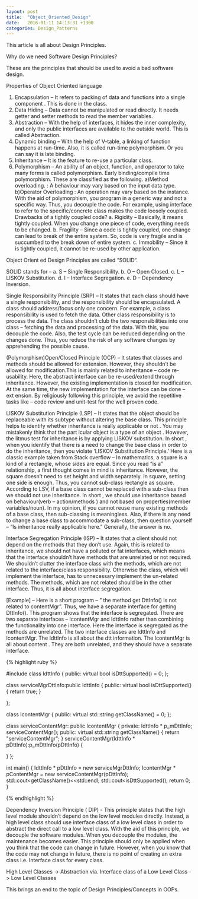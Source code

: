 ```yaml
---
layout: post
title:  "Object_Oriented_Design"
date:   2016-01-11 14:13:31 +1300
categories: Design_Patterns
---
```

This article is all about Design Principles.

Why do we need Software Design Principles?

These are the principles that should be used to avoid a bad software design.

Properties of Object Oriented language

1. Encapsulation – It refers to packing of data and functions into a single
component . This is done in the class.
2. Data Hiding – Data cannot be manipulated or read directly. It needs getter
and setter methods to read the member variables.
3. Abstraction – With the help of interfaces, it hides the inner complexity, and
only the public interfaces are available to the outside world. This is called
Abstraction.
4. Dynamic binding – With the help of V-table, a linking of function happens
at run-time. Also, it is called run-time polymorphism. Or you can say it is late
binding.
5. Inheritance – It is the feature to re-use a particular class.
6. Polymorphism – An ability of an object, function, and operator to take
many forms is called polymorphism. Early binding/compile time polymorphism.
These are classified as the following.
a)Method overloading. : A behaviour may vary based on the input data type.
b)Operator Overloading : An operation may vary based on the instance.
With the aid of polymorphism, you program in a generic way and not a specific
way. Thus, you decouple the code. For example, using interface to refer to
the specific/concrete class makes the code loosely coupled.
Drawbacks of a tightly coupled code?
a. Rigidity – Basically, it means tightly coupled. When you change one piece
of code, everything needs to be changed.
b. Fragility – Since a code is tightly coupled, one change can lead to break of
the entire system. So, code is very fragile and is succumbed to the break
down of entire system.
c. Immobility – Since it is tightly coupled, it cannot be re-used by other
application.

Object Orient ed Design Principles are called “SOLID“.

SOLID stands for –
a. S – Single Responsibility.
b. O – Open Closed.
c. L – LISKOV Substitution.
d. I – Interface Segregation.
e. D – Dependency Inversion.

Single Responsibility Principle (SRP) – It states that each class should
have a single responsibility, and the responsibility should be encapsulated. A
class should address/focus only one concern. For example, a class
responsibility is used to fetch the data. Other class responsibility is to process the data. The class shouldn’t club the two responsibilities into one class – fetching the data and processing of the data. With this, you decouple
the code. Also, the test cycle can be reduced depending on the changes done.
Thus, you reduce the risk of any software changes by apprehending the
possible cause.

(Polymorphism)Open/Closed Principle (OCP) – It states that classes and
methods should be allowed for extension. However, they shouldn’t be allowed
for modification.This is mainly related to inheritance – code re-usability.
Here, the abstract interface can be re-used/extend through inheritance.
However, the existing implementation is closed for modification.
At the same time, the new implementation for the interface can be done – ext ension. By religiously following this principle, we avoid the repetitive tasks like – code review and unit-test for the well proven code.

LISKOV Substitution Principle (LSP) – It states that the object should be
replaceable with its subtype without altering the base class. This principle
helps to identify whether inheritance is really applicable or not . You may
mistakenly think that the part icular object is a type of an object .
However, the litmus test for inheritance is by applying LISKOV substitution. In short , when you identify that there is a need to change the base class in order to do the inheritance, then you violate ‘LISKOV Substitution Principle.’ Here is a classic example taken from Stack overflow – In mathematics, a square is a kind of a rectangle, whose sides are equal. Since you read “is a” relationship, a
first thought comes in mind is inheritance. However, the square doesn’t need to
set height and width separately. In square, setting one side is enough. Thus,
you cannot sub-class rectangle as square. According to LSV, if a base class
cannot be replaced with a sub-class then we should not use inheritance. In
short , we should use inheritance based on behaviour(verb – action/methods )
and not based on properties(member variables/noun). In my opinion, if you
cannot reuse many existing methods of a base class, then sub-classing is
meaningless. Also, if there is any need to change a base class to
accommodate a sub-class, then question yourself – “Is inheritance really
applicable here.” Generally, the answer is no.

Interface Segregation Principle (ISP) – It states that a client should not
depend on the methods that they don’t use. Again, this is related to
inheritance, we should not have a polluted or fat interfaces, which means that
the interface shouldn’t have methods that are unrelated or not required. We
shouldn’t clutter the interface class with the methods, which are not
related to the interface/class responsibility. Otherwise the class, which will implement the interface, has to unnecessary implement the un-related methods.
The methods, which are not related should be in the other interface. Thus, it is all about interface segregation.

[Example] – Here is a short program – ” the method get DttInfo() is not related
to contentMgr”. Thus, we have a separate interface for getting DttInfo(). This
program shows that the interface is segregated. There are two separate
interfaces – IcontentMgr and IdttInfo rather than combining the functionality
into one interface. Here the interface is segregated as the methods are
unrelated. The two interface classes are IdttInfo and IcontentMgr. The IdttInfo
is all about the dtt information. The IcontentMgr is all about content . They
are both unrelated, and they should have a separate interface.

{% highlight ruby %}

#include<iostream>
class IdttInfo
{
 public:
    virtual bool isDttSupported() = 0;
};

class serviceMgrDttInfo:public IdttInfo
{
  public:
      virtual bool isDttSupported()
{
  return true;
}

};

class IcontentMgr
{
  public:
      virtual std::string getClassName() = 0;
};

class serviceContentMgr: public IcontentMgr
{
  private:
      IdttInfo * p_mDttInfo;
      serviceContentMgr();
  public:
      virtual std::string getClassName()
{
  return "serviceContentMgr";
}
serviceContentMgr(IdttInfo * pDttInfo):p_mDttInfo(pDttInfo)
{

}
};

int main()
{
  IdttInfo * pDttInfo = new serviceMgrDttInfo;
  IcontentMgr * pContentMgr = new serviceContentMgr(pDttInfo);
  std::cout<<pContentMgr->getClassName()<<std::endl;
  std::cout<<pDttInfo->isDttSupported();
  return 0;
}

{% endhighlight %}

Dependency Inversion Principle ( DIP) - This principle states that the high
level module shouldn’t depend on the low level modules directly. Instead, a
high level class should use interface class of a low level class in order to
abstract the direct call to a low level class. With the aid of this principle,
we decouple the software modules. When you decouple the modules, the
maintenance becomes easier. This principle should only be applied when you
think that the code can change in future. However, when you know that the
code may not change in future, there is no point of creating an extra class i.e.
Interface class for every class.

High Level Classes -> Abstraction via. Interface class of a Low Level Class -> Low Level Classes

This brings an end to the topic of Design Principles/Concepts in OOPs.
